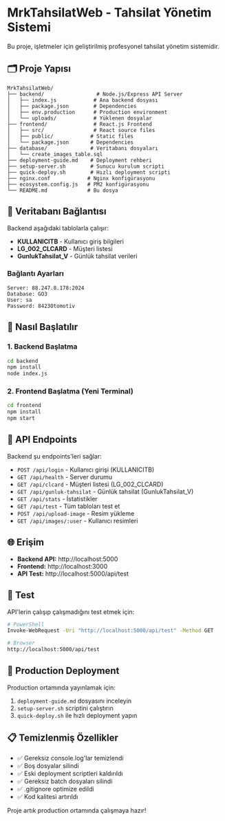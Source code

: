# MrkTahsilatWeb - Tahsilat Yönetim Sistemi

Bu proje, işletmeler için geliştirilmiş profesyonel tahsilat yönetim sistemidir.

## 🗂️ Proje Yapısı

```
MrkTahsilatWeb/
├── backend/                 # Node.js/Express API Server
│   ├── index.js            # Ana backend dosyası
│   ├── package.json        # Dependencies
│   ├── env.production      # Production environment
│   └── uploads/            # Yüklenen dosyalar
├── frontend/               # React.js Frontend
│   ├── src/                # React source files
│   ├── public/            # Static files
│   └── package.json       # Dependencies
├── database/              # Veritabanı dosyaları
│   └── create_images_table.sql
├── deployment-guide.md    # Deployment rehberi
├── setup-server.sh        # Sunucu kurulum scripti
├── quick-deploy.sh        # Hızlı deployment scripti
├── nginx.conf            # Nginx konfigürasyonu
├── ecosystem.config.js   # PM2 konfigürasyonu
└── README.md             # Bu dosya
```

## 🔧 Veritabanı Bağlantısı

Backend aşağıdaki tablolarla çalışır:

- **KULLANICITB** - Kullanıcı giriş bilgileri
- **LG_002_CLCARD** - Müşteri listesi 
- **GunlukTahsilat_V** - Günlük tahsilat verileri

### Bağlantı Ayarları
```
Server: 88.247.8.178:2024
Database: GO3
User: sa
Password: 8423Otomotiv
```

## 🚀 Nasıl Başlatılır

### 1. Backend Başlatma
```bash
cd backend
npm install
node index.js
```

### 2. Frontend Başlatma (Yeni Terminal)
```bash
cd frontend  
npm install
npm start
```

## 📡 API Endpoints

Backend şu endpoints'leri sağlar:

- `POST /api/login` - Kullanıcı girişi (KULLANICITB)
- `GET /api/health` - Server durumu
- `GET /api/clcard` - Müşteri listesi (LG_002_CLCARD)
- `GET /api/gunluk-tahsilat` - Günlük tahsilat (GunlukTahsilat_V)
- `GET /api/stats` - İstatistikler
- `GET /api/test` - Tüm tabloları test et
- `POST /api/upload-image` - Resim yükleme
- `GET /api/images/:user` - Kullanıcı resimleri

## 🌐 Erişim

- **Backend API:** http://localhost:5000
- **Frontend:** http://localhost:3000
- **API Test:** http://localhost:5000/api/test

## 🧪 Test

API'lerin çalışıp çalışmadığını test etmek için:

```bash
# PowerShell
Invoke-WebRequest -Uri "http://localhost:5000/api/test" -Method GET

# Browser
http://localhost:5000/api/test
```

## 🚀 Production Deployment

Production ortamında yayınlamak için:

1. `deployment-guide.md` dosyasını inceleyin
2. `setup-server.sh` scriptini çalıştırın
3. `quick-deploy.sh` ile hızlı deployment yapın

## 📋 Temizlenmiş Özellikler

- ✅ Gereksiz console.log'lar temizlendi
- ✅ Boş dosyalar silindi
- ✅ Eski deployment scriptleri kaldırıldı
- ✅ Gereksiz batch dosyaları silindi
- ✅ .gitignore optimize edildi
- ✅ Kod kalitesi artırıldı

Proje artık production ortamında çalışmaya hazır!
